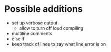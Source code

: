 # Possible additions

* set up verbose output
  * allow to turn off loud compiling
* multiline comments
* else if
* keep track of lines to say what line error is on
